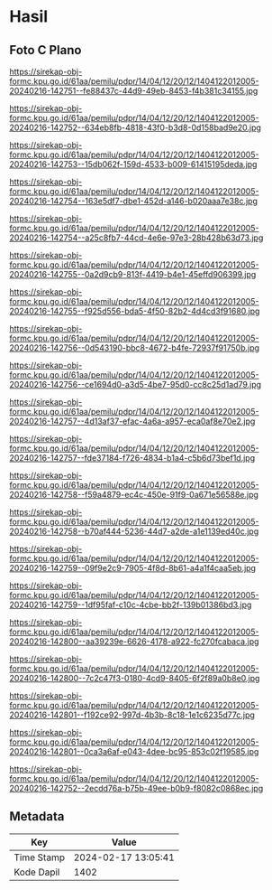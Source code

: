 # Hasil

## Foto C Plano

https://sirekap-obj-formc.kpu.go.id/61aa/pemilu/pdpr/14/04/12/20/12/1404122012005-20240216-142751--fe88437c-44d9-49eb-8453-f4b381c34155.jpg

https://sirekap-obj-formc.kpu.go.id/61aa/pemilu/pdpr/14/04/12/20/12/1404122012005-20240216-142752--634eb8fb-4818-43f0-b3d8-0d158bad9e20.jpg

https://sirekap-obj-formc.kpu.go.id/61aa/pemilu/pdpr/14/04/12/20/12/1404122012005-20240216-142753--15db062f-159d-4533-b009-61415195deda.jpg

https://sirekap-obj-formc.kpu.go.id/61aa/pemilu/pdpr/14/04/12/20/12/1404122012005-20240216-142754--163e5df7-dbe1-452d-a146-b020aaa7e38c.jpg

https://sirekap-obj-formc.kpu.go.id/61aa/pemilu/pdpr/14/04/12/20/12/1404122012005-20240216-142754--a25c8fb7-44cd-4e6e-97e3-28b428b63d73.jpg

https://sirekap-obj-formc.kpu.go.id/61aa/pemilu/pdpr/14/04/12/20/12/1404122012005-20240216-142755--0a2d9cb9-813f-4419-b4e1-45effd906399.jpg

https://sirekap-obj-formc.kpu.go.id/61aa/pemilu/pdpr/14/04/12/20/12/1404122012005-20240216-142755--f925d556-bda5-4f50-82b2-4d4cd3f91680.jpg

https://sirekap-obj-formc.kpu.go.id/61aa/pemilu/pdpr/14/04/12/20/12/1404122012005-20240216-142756--0d543190-bbc8-4672-b4fe-72937f91750b.jpg

https://sirekap-obj-formc.kpu.go.id/61aa/pemilu/pdpr/14/04/12/20/12/1404122012005-20240216-142756--ce1694d0-a3d5-4be7-95d0-cc8c25d1ad79.jpg

https://sirekap-obj-formc.kpu.go.id/61aa/pemilu/pdpr/14/04/12/20/12/1404122012005-20240216-142757--4d13af37-efac-4a6a-a957-eca0af8e70e2.jpg

https://sirekap-obj-formc.kpu.go.id/61aa/pemilu/pdpr/14/04/12/20/12/1404122012005-20240216-142757--fde37184-f726-4834-b1a4-c5b6d73bef1d.jpg

https://sirekap-obj-formc.kpu.go.id/61aa/pemilu/pdpr/14/04/12/20/12/1404122012005-20240216-142758--f59a4879-ec4c-450e-91f9-0a671e56588e.jpg

https://sirekap-obj-formc.kpu.go.id/61aa/pemilu/pdpr/14/04/12/20/12/1404122012005-20240216-142758--b70af444-5236-44d7-a2de-a1e1139ed40c.jpg

https://sirekap-obj-formc.kpu.go.id/61aa/pemilu/pdpr/14/04/12/20/12/1404122012005-20240216-142759--09f9e2c9-7905-4f8d-8b61-a4a1f4caa5eb.jpg

https://sirekap-obj-formc.kpu.go.id/61aa/pemilu/pdpr/14/04/12/20/12/1404122012005-20240216-142759--1df95faf-c10c-4cbe-bb2f-139b01386bd3.jpg

https://sirekap-obj-formc.kpu.go.id/61aa/pemilu/pdpr/14/04/12/20/12/1404122012005-20240216-142800--aa39239e-6626-4178-a922-fc270fcabaca.jpg

https://sirekap-obj-formc.kpu.go.id/61aa/pemilu/pdpr/14/04/12/20/12/1404122012005-20240216-142800--7c2c47f3-0180-4cd9-8405-6f2f89a0b8e0.jpg

https://sirekap-obj-formc.kpu.go.id/61aa/pemilu/pdpr/14/04/12/20/12/1404122012005-20240216-142801--f192ce92-997d-4b3b-8c18-1e1c6235d77c.jpg

https://sirekap-obj-formc.kpu.go.id/61aa/pemilu/pdpr/14/04/12/20/12/1404122012005-20240216-142801--0ca3a6af-e043-4dee-bc95-853c02f19585.jpg

https://sirekap-obj-formc.kpu.go.id/61aa/pemilu/pdpr/14/04/12/20/12/1404122012005-20240216-142752--2ecdd76a-b75b-49ee-b0b9-f8082c0868ec.jpg


## Metadata

| Key        | Value               |
| ---------- | ------------------- |
| Time Stamp | 2024-02-17 13:05:41 |
| Kode Dapil | 1402                |



